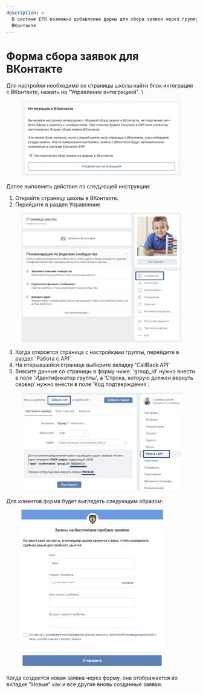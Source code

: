```yaml
---
description: >-
  В системе ЕРП возможно добавление формы для сбора заявок через группу
  ВКонтакте
---
```


# Форма сбора заявок для ВКонтакте

Для настройки необходимо со страницы школы найти блок интеграция с ВКонтакте, нажать на "Управление интеграцией". \


<figure><img src="../.gitbook/assets/image (1) (1) (1) (1) (1) (1) (1) (1) (1) (1) (1) (1) (1) (1) (1) (1) (1) (1) (1) (1).png" alt=""><figcaption></figcaption></figure>

Далее выполнить действия по следующей инструкции:

1. Откройте страницу школы в ВКонтакте.
2. Перейдите в раздел Управление

<figure><img src="../.gitbook/assets/image (3) (1) (1) (1) (1) (1) (1) (1) (1).png" alt=""><figcaption></figcaption></figure>

3. Когда откроется страница с настройками группы, перейдите в раздел 'Работа с API'.
4. На открывшейся странице выберите вкладку 'CallBack API'
5. Внесите данные со страницы в форму ниже. 'group\_id' нужно внести в поле 'Идентификатор группы', а 'Строка, которую должен вернуть сервер' нужно внести в поле 'Код подтверждения'.&#x20;

<figure><img src="../.gitbook/assets/image (4) (1) (1) (1) (1) (1) (1) (1).png" alt=""><figcaption></figcaption></figure>

Для клиентов форма будет выглядеть следующим образом:&#x20;

<figure><img src="../.gitbook/assets/image (6) (1) (1) (1).png" alt="" width="375"><figcaption></figcaption></figure>

Когда создается новая заявка через форму, она отображается во вкладке "Новые" как и все другие вновь созданные заявки.

